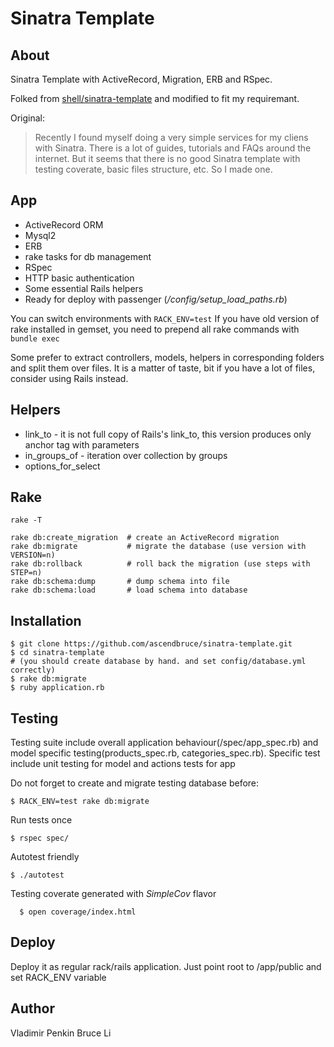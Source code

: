 # Sinatra Template

## About
  Sinatra Template with ActiveRecord, Migration, ERB and RSpec.

  Folked from [shell/sinatra-template](https://github.com/shell/sinatra-template) and modified to fit my requiremant.

  Original:
  > Recently I found myself doing a very simple services for my cliens with Sinatra. There is a lot of guides, tutorials and FAQs around the internet. But it seems that there is no good Sinatra template with testing coverate, basic files structure, etc. So I made one.

## App
  * ActiveRecord ORM
  * Mysql2
  * ERB
  * rake tasks for db management
  * RSpec
  * HTTP basic authentication
  * Some essential Rails helpers
  * Ready for deploy with passenger (_/config/setup\_load\_paths.rb_)

  You can switch environments with `RACK_ENV=test`
  If you have old version of rake installed in gemset, you need to prepend all rake commands with `bundle exec`

  Some prefer to extract controllers, models, helpers in corresponding folders and split them over files. It is a matter of taste, bit if you have a lot of files, consider using Rails instead.


## Helpers
  * link\_to - it is not full copy of Rails's link_to, this version produces only anchor tag with parameters
  * in\_groups\_of - iteration over collection by groups
  * options\_for\_select

## Rake

    rake -T

    rake db:create_migration  # create an ActiveRecord migration
    rake db:migrate           # migrate the database (use version with VERSION=n)
    rake db:rollback          # roll back the migration (use steps with STEP=n)
    rake db:schema:dump       # dump schema into file
    rake db:schema:load       # load schema into database


## Installation

    $ git clone https://github.com/ascendbruce/sinatra-template.git
    $ cd sinatra-template
    # (you should create database by hand. and set config/database.yml correctly)
    $ rake db:migrate
    $ ruby application.rb

## Testing
  Testing suite include overall application behaviour(/spec/app_spec.rb) and model specific testing(products_spec.rb, categories_spec.rb).
  Specific test include unit testing for model and actions tests for app

  Do not forget to create and migrate testing database before:

    $ RACK_ENV=test rake db:migrate

  Run tests once

    $ rspec spec/

  Autotest friendly

    $ ./autotest

  Testing coverate generated with _SimpleCov_ flavor

      $ open coverage/index.html

## Deploy

  Deploy it as regular rack/rails application. Just point root to /app/public and set RACK_ENV variable

## Author
  Vladimir Penkin
  Bruce Li
